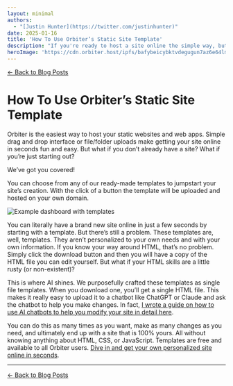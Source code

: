 ```yaml
---
layout: minimal
authors:
  - "[Justin Hunter](https://twitter.com/justinhunter)"
date: 2025-01-16
title: 'How To Use Orbiter’s Static Site Template'
description: "If you're ready to host a site online the simple way, but don't know where to begin, starting with Orbiter's static site templates is a great idea."
heroImage: 'https://cdn.orbiter.host/ipfs/bafybeicybktvdegugun7az6e64lmcwawqzufpa4z2eglehpl2vynkluque'
---
```


[← Back to Blog Posts](/blog)


# How To Use Orbiter’s Static Site Template
Orbiter is the easiest way to host your static websites and web apps. Simple drag and drop interface or file/folder uploads make getting your site online in seconds fun and easy. But what if you don’t already have a site? What if you’re just starting out?

We’ve got you covered!

You can choose from any of our ready-made templates to jumpstart your site’s creation. With the click of a button the template will be uploaded and hosted on your own domain.

![Example dashboard with templates](https://cdn.orbiter.host/ipfs/bafybeicybktvdegugun7az6e64lmcwawqzufpa4z2eglehpl2vynkluque)

You can literally have a brand new site online in just a few seconds by starting with a template. But there’s still a problem. These templates are, well, templates. They aren’t personalized to your own needs and with your own information. If you know your way around HTML, that’s no problem. Simply click the download button and then you will have a copy of the HTML file you can edit yourself. But what if your HTML skills are a little rusty (or non-existent)?

This is where AI shines. We purposefully crafted these templates as single file templates. When you download one, you’ll get a single HTML file. This makes it really easy to upload it to a chatbot like ChatGPT or Claude and ask the chatbot to help you make changes. In fact, [I wrote a guide on how to use AI chatbots to help you modify your site in detail here](https://orbiter.host/blog/how-to-self-host-your-own-linktree-no-code).

You can do this as many times as you want, make as many changes as you need, and ultimately end up with a site that is 100% yours. All without knowing anything about HTML, CSS, or JavaScript. Templates are free and available to all Orbiter users. [Dive in and get your own personalized site online in seconds](https://orbiter.host).

---

[← Back to Blog Posts](/blog)
